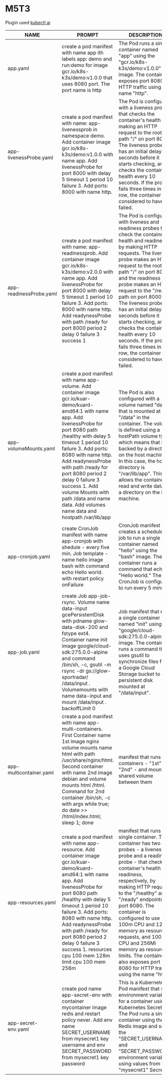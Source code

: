 # M5T3
Plugin used [kubectl ai](https://github.com/sozercan/kubectl-ai)

| NAME | PROMPT | DESCRIPTION | EXAMPLE |
|------|--------|-------------|---------|
| app.yaml | create a pod manifest with name app ith labels app: demo and run:demo for image gcr.io/k8s-k3s/demo:v1.0.0 that uses 8080 port. The port name is http | The Pod runs a single container named "app" using the "gcr.io/k8s-k3s/demo:v1.0.0" image. The container exposes port 8080 for HTTP traffic using the name "http". | [EXAMPLE](./yaml/app.yaml) |
| app-livenessProbe.yaml | create a pod manifest with  name: app-livenessprob in namespace demo. Add container image gcr.io/k8s-k3s/demo:v1.0.0 with name app. Add livenessProbe for port 8000 with delay 5 timeout 1 period 10 failure 3. Add ports: 8000 with name http. | The Pod is configured with a liveness probe that checks the container's health by making an HTTP request to the root path "/" on port 8000. The liveness probe has an initial delay of 5 seconds before it starts checking, and it checks the container's health every 10 seconds. If the probe fails three times in a row, the container is considered to have failed. | [EXAMPLE](./yaml/app-livenessProbe.yaml) |
| app-readinessProbe.yaml | create a pod manifest with  name: app-readinessprob. Add container image gcr.io/k8s-k3s/demo:v2.0.0 with name app. Add livenessProbe for port 8000 with delay 5 timeout 1 period 10 failure 3. Add ports: 8000 with name http. Add readynessProbe with path /ready for port 8000 period 2 delay 0 failure 3 success 1 | The Pod is configured with liveness and readiness probes that check the container's health and readiness by making HTTP requests. The liveness probe makes an HTTP request to the root path "/" on port 8000, and the readiness probe makes an HTTP request to the "/ready" path on port 8000. The liveness probe has an initial delay of 5 seconds before it starts checking, and it checks the container's health every 10 seconds. If the probe fails three times in a row, the container is considered to have failed. | [EXAMPLE](./yaml/app-readinessProbe.yaml) |
| app-volumeMounts.yaml | create a pod manifest with  name app-volume. Add container image gcr.io/kuar-demo/kuard-amd64:1 with name app. Add livenessProbe for port 8080 path /healthy with delay 5 timeout 1 period 10 failure 3. Add ports: 8080 with name http. Add readynessProbe with path /ready for port 8080 period 2 delay 0 failure 3 success 1. Add volume Mounts with path /data and name data. Add volumes name data and hostpath /var/lib/app | The Pod is also configured with a volume named "data" that is mounted at "/data" in the container. The volume is defined using a hostPath volume type, which means that it is backed by a directory on the host machine. In this case, the host directory is "/var/lib/app". This allows the container to read and write data to a directory on the host machine. | [EXAMPLE](./yaml/app-volumeMounts.yaml) |
| app-cronjob.yaml | create CronJob manifest with name  app-cronjob with shedule - every five min. Job template - name hello image bash with command echo Hello world. with restart policy onFailure |  CronJob manifest that creates a scheduled job to run a single container named "hello" using the "bash" image. The container runs a command that echoes "Hello world." The CronJob is configured to run every 5 minutes | [EXAMPLE](./yaml/app-cronjob.yaml) |
| app-job.yaml | create Job app-job-rsync. Volume name data-input gcePersistentDisk with pdname glow-data-disk-200 and fstype ext4. Container name init image google/cloud-sdk:275.0.0-alpine and command /bin/sh, -c, gsutil -m rsync -dr gs://glow-sportradar/ /data/input . Volumemounts with name data-input and mount /data/input . backoffLimit 0 | Job manifest that runs a single container named "init" using the "google/cloud-sdk:275.0.0-alpine" image. The container runs a command that uses gsutil to synchronize files from a Google Cloud Storage bucket to a persistent disk mounted at "/data/input". | [EXAMPLE](./yaml/app-job.yaml) |
| app-multicontainer.yaml | create a pod manifest with  name app-multi-containers. First Container name 1st image nginx volume mounts name html with path /usr/share/nginx/html. Second container with name 2nd image debian and volume mounts html /html. Command for 2nd container /bin/sh, -c with args while true; do date >> /html/index.html; sleep 1; done | manifest that runs two containers - "1st" and "2nd" - and mounts a shared volume between them | [EXAMPLE](./yaml/app-multicontainer.yaml) |
| app-resources.yaml | create a pod manifest with  name app-resource. Add container image gcr.io/kuar-demo/kuard-amd64:1 with name app. Add livenessProbe for port 8080 path /healthy with delay 5 timeout 1 period 10 failure 3. Add ports: 8080 with name http. Add readynessProbe with path /ready for port 8080 period 2 delay 0 failure 3 success 1. resources cpu 100 mem 128m limit cpu 100 mem 256m | manifest that runs a single container. The container has two probes - a liveness probe and a readiness probe - that check the container's health and readiness, respectively, by making HTTP requests to the "/healthy" and "/ready" endpoints on port 8080. The container is configured to use 100m CPU and 128Mi memory as resource requests, and 100m CPU and 256Mi memory as resource limits. The container also exposes port 8080 for HTTP traffic using the name "http". | [EXAMPLE](./yaml/app-multicontainer.yaml) | 
| app-secret-env.yaml | create pod name app-secret-env with container mycontainer image redis and restart policy never. Add env name SECRET_USERNAME from mysecret1 key username and env SECRET_PASSWORD from mysecret1 key password | This is a Kubernetes Pod manifest that sets environment variables for a container using a Kubernetes Secret. The Pod runs a single container using the Redis image and sets the "SECRET_USERNAME" and "SECRET_PASSWORD" environment variables using values from the "mysecret1" Secret. | [EXAMPLE](./yaml/app-secret-env.yaml) |
